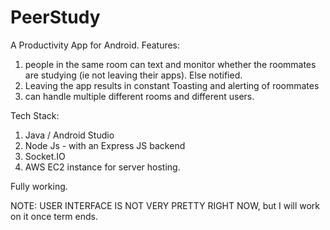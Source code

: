 # PeerStudy
A Productivity App for Android. 
Features:
1) people in the same room can text and monitor whether the roommates are studying (ie not leaving their apps). Else notified.
2) Leaving the app results in constant Toasting and alerting of roommates
3) can handle multiple different rooms and different users.

Tech Stack:
1) Java / Android Studio
2) Node Js -  with an Express JS backend
3) Socket.IO 
4) AWS EC2 instance for server hosting.

Fully working. 

NOTE: USER INTERFACE IS NOT VERY PRETTY RIGHT NOW, but I will work on it once term ends. 
